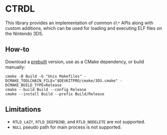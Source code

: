 # CTRDL

This library provides an implementation of common `dl*` APIs along with custom additions, which can be used for loading and executing ELF files on the Nintendo 3DS.

## How-to

Download a [prebuilt](https://github.com/kynex7510/CTRDL/releases) version, use as a CMake dependency, or build manually:

```
cmake -B Build -G "Unix Makefiles" -DCMAKE_TOOLCHAIN_FILE="$DEVKITPRO/cmake/3DS.cmake" -DCMAKE_BUILD_TYPE=Release
cmake --build Build --config Release
cmake --install Build --prefix Build/Release
```

## Limitations

- `RTLD_LAZY`, `RTLD_DEEPBIND`, and `RTLD_NODELETE` are not supported.
- `NULL` pseudo path for main process is not supported.